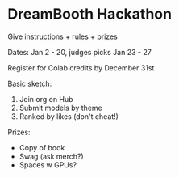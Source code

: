 # DreamBooth Hackathon

Give instructions + rules + prizes

Dates: Jan 2 - 20, judges picks Jan 23 - 27

Register for Colab credits by December 31st

Basic sketch:

1. Join org on Hub
2. Submit models by theme
3. Ranked by likes (don't cheat!)

Prizes:

- Copy of book
- Swag (ask merch?)
- Spaces w GPUs?
